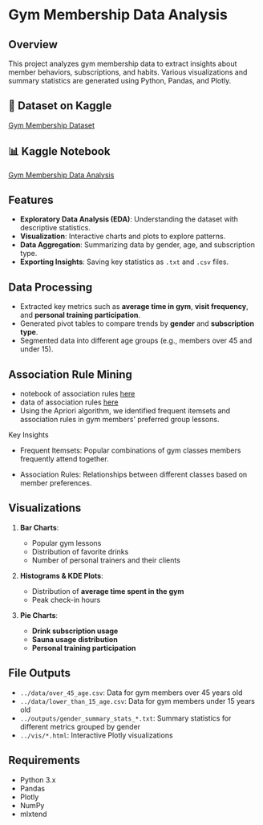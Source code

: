 # Gym Membership Data Analysis  

## Overview  
This project analyzes gym membership data to extract insights about member behaviors, subscriptions, and habits. Various visualizations and summary statistics are generated using Python, Pandas, and Plotly.  
## 📌 Dataset on Kaggle  
[Gym Membership Dataset](https://www.kaggle.com/datasets/ka66ledata/gym-membership-dataset)  

## 📊 Kaggle Notebook  
[Gym Membership Data Analysis](https://www.kaggle.com/code/abdulrhmaneldeeb/gym-eda0)  

## Features  
- **Exploratory Data Analysis (EDA)**: Understanding the dataset with descriptive statistics.  
- **Visualization**: Interactive charts and plots to explore patterns.  
- **Data Aggregation**: Summarizing data by gender, age, and subscription type.  
- **Exporting Insights**: Saving key statistics as `.txt` and `.csv` files.  

## Data Processing  
- Extracted key metrics such as **average time in gym**, **visit frequency**, and **personal training participation**.  
- Generated pivot tables to compare trends by **gender** and **subscription type**.  
- Segmented data into different age groups (e.g., members over 45 and under 15).  
## Association Rule Mining
- notebook of association rules [here](notebooks/assosiation_rules_.ipynb)
- data of association rules [here](/association_rules)
- Using the Apriori algorithm, we identified frequent itemsets and association rules in gym members' preferred group lessons.

Key Insights

- Frequent Itemsets: Popular combinations of gym classes members frequently attend together.

- Association Rules: Relationships between different classes based on member preferences.

## Visualizations  
1. **Bar Charts**:  
   - Popular gym lessons  
   - Distribution of favorite drinks  
   - Number of personal trainers and their clients  

2. **Histograms & KDE Plots**:  
   - Distribution of **average time spent in the gym**  
   - Peak check-in hours  

3. **Pie Charts**:  
   - **Drink subscription usage**  
   - **Sauna usage distribution**  
   - **Personal training participation**  

## File Outputs  
- `../data/over_45_age.csv`: Data for gym members over 45 years old  
- `../data/lower_than_15_age.csv`: Data for gym members under 15 years old  
- `../outputs/gender_summary_stats_*.txt`: Summary statistics for different metrics grouped by gender  
- `../vis/*.html`: Interactive Plotly visualizations  

## Requirements  
- Python 3.x  
- Pandas  
- Plotly  
- NumPy  
- mlxtend

